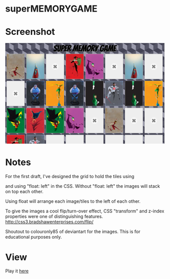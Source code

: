 # superMEMORYGAME


# Screenshot
![screenshot](memorygamess.png)

# Notes
For the first draft, I've designed the grid to hold the tiles using <div> and using "float: left" in the CSS.
Without "float: left" the images will stack on top each other.

Using float will arrange each image/tiles to the left of each other.

To give the images a cool flip/turn-over effect, CSS "transform" and z-index properties were one of distinguishing features.
http://css3.bradshawenterprises.com/flip/

Shoutout to colouronly85 of deviantart for the images. This is for educational purposes only.

# View
Play it [here](http://phamous2day.github.io/superMEMORYGAME/)




